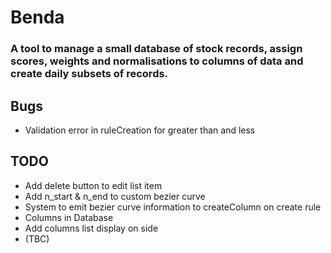 # Benda
### A tool to manage a small database of stock records, assign scores, weights and normalisations to columns of data and create daily subsets of records.
  
    
      
## Bugs
- Validation error in ruleCreation for greater than and less
## TODO
- Add delete button to edit list item
- Add n_start & n_end to custom bezier curve
- System to emit bezier curve information to createColumn on create rule
- Columns in Database
- Add columns list display on side 
- (TBC)

